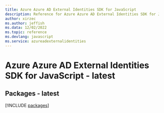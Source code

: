 ```yaml
---
title: Azure Azure AD External Identities SDK for JavaScript
description: Reference for Azure Azure AD External Identities SDK for JavaScript
author: xirzec
ms.author: jeffish
ms.data: 12/02/2022
ms.topic: reference
ms.devlang: javascript
ms.service: azureadexternalidentities
---
```

# Azure Azure AD External Identities SDK for JavaScript - latest
## Packages - latest
[!INCLUDE [packages](azure-ad-external-identities-index.md)]